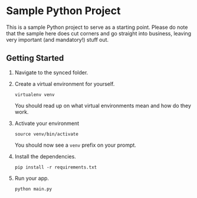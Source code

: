 # Sample Python Project

This is a sample Python project to serve as a starting point. Please do note
that the sample here does cut corners and go straight into business, leaving
very important (and mandatory!) stuff out.

## Getting Started

1. Navigate to the synced folder.

2. Create a virtual environment for yourself.
   ```
   virtualenv venv
   ```
   You should read up on what virtual environments mean and how do they work.

3. Activate your environment
   ```
   source venv/bin/activate
   ```
   You should now see a `venv` prefix on your prompt.

4. Install the dependencies.
   ```
   pip install -r requirements.txt
   ```

5. Run your app.
   ```
   python main.py
   ```
